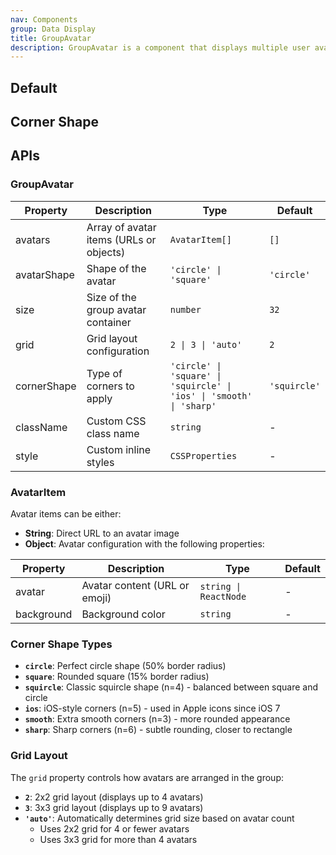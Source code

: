 ```yaml
---
nav: Components
group: Data Display
title: GroupAvatar
description: GroupAvatar is a component that displays multiple user avatars in a grid layout with smooth corner styling. It supports different corner types including iOS-style superellipse shapes for modern visual appeal. The component automatically arranges up to 4 avatars in a 2x2 grid and applies smooth corner masks for enhanced visual presentation.
---
```


## Default

<code src="./demos/index.tsx" nopadding></code>

## Corner Shape

<code src="./demos/CornerShape.tsx" center></code>

## APIs

### GroupAvatar

| Property    | Description                             | Type                                                                 | Default      |
| ----------- | --------------------------------------- | -------------------------------------------------------------------- | ------------ |
| avatars     | Array of avatar items (URLs or objects) | `AvatarItem[]`                                                       | `[]`         |
| avatarShape | Shape of the avatar                     | `'circle' \| 'square'`                                               | `'circle'`   |
| size        | Size of the group avatar container      | `number`                                                             | `32`         |
| grid        | Grid layout configuration               | `2 \| 3 \| 'auto'`                                                   | `2`          |
| cornerShape | Type of corners to apply                | `'circle' \| 'square' \| 'squircle' \| 'ios' \| 'smooth' \| 'sharp'` | `'squircle'` |
| className   | Custom CSS class name                   | `string`                                                             | -            |
| style       | Custom inline styles                    | `CSSProperties`                                                      | -            |

### AvatarItem

Avatar items can be either:

- **String**: Direct URL to an avatar image
- **Object**: Avatar configuration with the following properties:

| Property   | Description                   | Type                  | Default |
| ---------- | ----------------------------- | --------------------- | ------- |
| avatar     | Avatar content (URL or emoji) | `string \| ReactNode` | -       |
| background | Background color              | `string`              | -       |

### Corner Shape Types

- **`circle`**: Perfect circle shape (50% border radius)
- **`square`**: Rounded square (15% border radius)
- **`squircle`**: Classic squircle shape (n=4) - balanced between square and circle
- **`ios`**: iOS-style corners (n=5) - used in Apple icons since iOS 7
- **`smooth`**: Extra smooth corners (n=3) - more rounded appearance
- **`sharp`**: Sharp corners (n=6) - subtle rounding, closer to rectangle

### Grid Layout

The `grid` property controls how avatars are arranged in the group:

- **`2`**: 2x2 grid layout (displays up to 4 avatars)
- **`3`**: 3x3 grid layout (displays up to 9 avatars)
- **`'auto'`**: Automatically determines grid size based on avatar count
  - Uses 2x2 grid for 4 or fewer avatars
  - Uses 3x3 grid for more than 4 avatars
